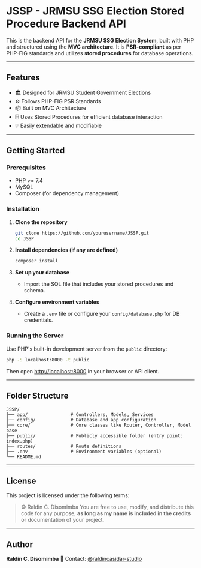 # JSSP - JRMSU SSG Election Stored Procedure Backend API

This is the backend API for the **JRMSU SSG Election System**, built with PHP and structured using the **MVC architecture**. It is **PSR-compliant** as per PHP-FIG standards and utilizes **stored procedures** for database operations.

---

## Features

- 🏛️ Designed for JRMSU Student Government Elections
- ⚙️ Follows PHP-FIG PSR Standards
- 📦 Built on MVC Architecture
- 🗄️ Uses Stored Procedures for efficient database interaction
- 💡 Easily extendable and modifiable

---

## Getting Started

### Prerequisites

- PHP >= 7.4
- MySQL
- Composer (for dependency management)

### Installation

1. **Clone the repository**
   ```bash
   git clone https://github.com/yourusername/JSSP.git
   cd JSSP

2. **Install dependencies (if any are defined)**

   ```bash
   composer install
   ```

3. **Set up your database**

   * Import the SQL file that includes your stored procedures and schema.

4. **Configure environment variables**

   * Create a `.env` file or configure your `config/database.php` for DB credentials.

### Running the Server

Use PHP's built-in development server from the `public` directory:

```bash
php -S localhost:8000 -t public
```

Then open [http://localhost:8000](http://localhost:8000) in your browser or API client.

---

## Folder Structure

```
JSSP/
├── app/                # Controllers, Models, Services
├── config/             # Database and app configuration
├── core/               # Core classes like Router, Controller, Model base
├── public/             # Publicly accessible folder (entry point: index.php)
├── routes/             # Route definitions
├── .env                # Environment variables (optional)
└── README.md
```

---

## License

This project is licensed under the following terms:

> © Raldin C. Disomimba
> You are free to use, modify, and distribute this code for any purpose, **as long as my name is included in the credits** or documentation of your project.

---

## Author

**Raldin C. Disomimba**
📧 Contact: [@raldincasidar-studio](https://github.com/raldincasidar-studio)